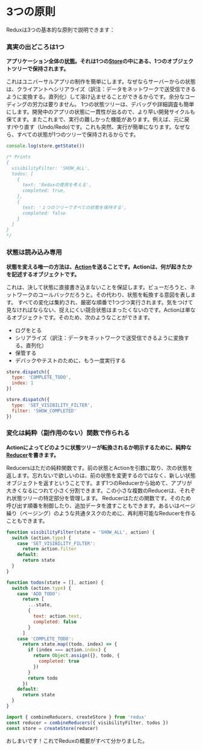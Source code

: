 # 3つの原則

Reduxは3つの基本的な原則で説明できます：

### 真実の出どころは1つ

**アプリケーション全体の[状態](../Glossary.md#state)。それは1つの[Store](../Glossary.md#store)の中にある、1つのオブジェクトツリーで保持されます。**

これはユニバーサルアプリの制作を簡単にします。なぜならサーバーからの状態は、クライアントへシリアライズ（訳注：データをネットワークで送受信できるように変換する。直列化）して溶け込ませることができるからです。余分なコーディングの労力は要りません。 1つの状態ツリーは、デバッグや詳細調査も簡単にします。開発中のアプリの状態に一貫性が出るので、より早い開発サイクルも保てます。またこれまで、実行の難しかった機能があります。例えば、元に戻す/やり直す（Undo/Redo)です。これも突然、実行が簡単になります。なぜなら、すべての状態が1つのツリーで保持されるからです。

```js
console.log(store.getState())

/* Prints
{
  visibilityFilter: 'SHOW_ALL',
  todos: [
    {
      text: 'Reduxの使用を考える',
      completed: true,
    },
    {
      text: '１つのツリーですべての状態を保持する',
      completed: false
    }
  ]
}
*/
```

### 状態は読み込み専用

**状態を変える唯一の方法は、[Action](../Glossary.md#action)を送ることです。Actionは、何が起きたかを記述するオブジェクトです。**

これは、決して状態に直接書き込まないことを保証します。ビューだろうと、ネットワークのコールバックだろうと。その代わり、状態を転換する意図を表します。 すべての変化は集約され、厳密な順番で1つづつ実行されます。気をつけて見なければならない、捉えにくい競合状態はまったくないのです。Actionは単なるオブジェクトです。そのため、次のようなことができます。
* ログをとる
* シリアライズ（訳注：データをネットワークで送受信できるように変換する。直列化）
* 保管する
* デバックやテストのために、もう一度実行する

```js
store.dispatch({
  type: 'COMPLETE_TODO',
  index: 1
})

store.dispatch({
  type: 'SET_VISIBILITY_FILTER',
  filter: 'SHOW_COMPLETED'
})
```

### 変化は純粋（副作用のない）関数で作られる

**Actionによってどのように状態ツリーが転換されるか明示するために、純粋な[Reducer](../Glossary.md#reducer)を書きます。**

Reducersはただの純粋関数です。前の状態とActionを引数に取り、次の状態を返します。忘れないで欲しいのは、前の状態を変更するのではなく、新しい状態オブジェクトを返すということです。まず1つのReducerから始めて、アプリが大きくなるにつれて小さく分割できます。この小さな複数のReducerは、それぞれ状態ツリーの特定部分を管理します。 Reducerはただの関数です。そのため呼び出す順番を制御したり、追加データを渡すこともできます。あるいはページ繰り（ページング）のような共通タスクのために、再利用可能なReducerを作ることもできます。

```js
function visibilityFilter(state = 'SHOW_ALL', action) {
  switch (action.type) {
    case 'SET_VISIBILITY_FILTER':
      return action.filter
    default:
      return state
  }
}

function todos(state = [], action) {
  switch (action.type) {
    case 'ADD_TODO':
      return [
        ...state,
        {
          text: action.text,
          completed: false
        }
      ]
    case 'COMPLETE_TODO':
      return state.map((todo, index) => {
        if (index === action.index) {
          return Object.assign({}, todo, {
            completed: true
          })
        }
        return todo
      })
    default:
      return state
  }
}

import { combineReducers, createStore } from 'redux'
const reducer = combineReducers({ visibilityFilter, todos })
const store = createStore(reducer)
```

おしまいです！これでReduxの概要がすべて分かりました。
